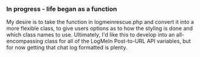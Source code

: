 ### In progress - life began as a function

My desire is to take the function in logmeinrescue.php and convert it into a more flexible class, to give users options as to how the styling is done and which class names to use. Ultimately, I'd like this to develop into an all-encompassing class for all of the LogMeIn Post-to-URL API variables, but for now getting that chat log formatted is plenty.

